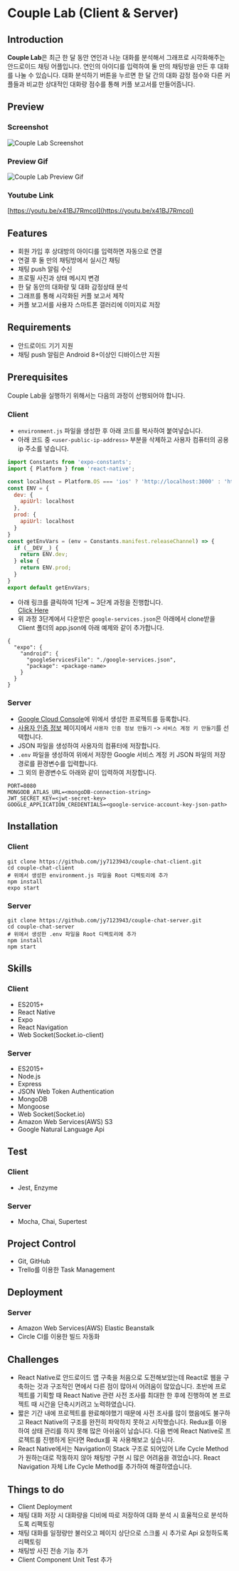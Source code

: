 # Couple Lab (Client & Server)

## Introduction
**Couple Lab**은 최근 한 달 동안 연인과 나눈 대화를 분석해서 그래프로 시각화해주는 안드로이드 채팅 어플입니다. 연인의 아이디를 입력하여 둘 만의 채팅방을 만든 후 대화를 나눌 수 있습니다. 대화 분석하기 버튼을 누르면 한 달 간의 대화 감정 점수와 다른 커플들과 비교한 상대적인 대화량 점수를 통해 커플 보고서를 만들어줍니다.

## Preview
### Screenshot
![Couple Lab Screenshot](./assets/app_sceenshot.jpg)

### Preview Gif
![Couple Lab Preview Gif](./assets/couple_lab_demo2.gif)

### Youtube Link
[https://youtu.be/x41BJ7RmcoI](https://youtu.be/x41BJ7RmcoI)

## Features
- 회원 가입 후 상대방의 아이디를 입력하면 자동으로 연결
- 연결 후 둘 만의 채팅방에서 실시간 채팅
- 채팅 push 알림 수신
- 프로필 사진과 상태 메시지 변경
- 한 달 동안의 대화량 및 대화 감정상태 분석
- 그래프를 통해 시각화된 커플 보고서 제작
- 커플 보고서를 사용자 스마트폰 갤러리에 이미지로 저장

## Requirements
- 안드로이드 기기 지원
- 채팅 push 알림은 Android 8+이상인 디바이스만 지원

## Prerequisites
Couple Lab을 실행하기 위해서는 다음의 과정이 선행되어야 합니다.

### Client
- `environment.js` 파일을 생성한 후 아래 코드를 복사하여 붙여넣습니다.
- 아래 코드 중 `<user-public-ip-address>` 부분을 삭제하고 사용자 컴퓨터의 공용 ip 주소를 넣습니다.
```javascript
import Constants from 'expo-constants';
import { Platform } from 'react-native';

const localhost = Platform.OS === 'ios' ? 'http://localhost:3000' : 'http://<user-public-ip-address>:3000';
const ENV = {
  dev: {
    apiUrl: localhost
  },
  prod: {
    apiUrl: localhost
  }
}
const getEnvVars = (env = Constants.manifest.releaseChannel) => {
  if (__DEV__) {
    return ENV.dev;
  } else {
    return ENV.prod;
  }
}
export default getEnvVars;
```
- 아래 링크를 클릭하여 1단계 ~ 3단계 과정을 진행합니다.  
[Click Here](https://firebase.google.com/docs/android/setup?hl=ko)
- 위 과정 3단계에서 다운받은 `google-services.json`은 아래에서 clone받을 Client 폴더의 app.json에 아래 예제와 같이 추가합니다.
```
{
  "expo": {
    "android": {
      "googleServicesFile": "./google-services.json",
      "package": <package-name>
    }
  }
}
```

### Server
- [Google Cloud Console](https://console.cloud.google.com/)에 위에서 생성한 프로젝트를 등록합니다.
- [사용자 인증 정보](https://console.cloud.google.com/apis/credentials/serviceaccountkey) 페이지에서 `사용자 인증 정보 만들기` -> `서비스 계정 키 만들기`를 선택합니다.
- JSON 파일을 생성하여 사용자의 컴퓨터에 저장합니다.
- `.env` 파일을 생성하여 위에서 저장한 Google 서비스 계정 키 JSON 파일의 저장 경로를 환경변수를 입력합니다.
- 그 외의 환경변수도 아래와 같이 입력하여 저장합니다.
```
PORT=8080
MONGODB_ATLAS_URL=<mongoDB-connection-string>
JWT_SECRET_KEY=<jwt-secret-key>
GOOGLE_APPLICATION_CREDENTIALS=<google-service-account-key-json-path>
```

## Installation
### Client
```
git clone https://github.com/jy7123943/couple-chat-client.git
cd couple-chat-client
# 위에서 생성한 environment.js 파일을 Root 디렉토리에 추가
npm install
expo start
```

### Server
```
git clone https://github.com/jy7123943/couple-chat-server.git
cd couple-chat-server
# 위에서 생성한 .env 파일을 Root 디렉토리에 추가
npm install
npm start
```

## Skills
### Client
- ES2015+
- React Native
- Expo
- React Navigation
- Web Socket(Socket.io-client)

### Server
- ES2015+
- Node.js
- Express
- JSON Web Token Authentication
- MongoDB
- Mongoose
- Web Socket(Socket.io)
- Amazon Web Services(AWS) S3
- Google Natural Language Api

## Test
### Client
- Jest, Enzyme

### Server
- Mocha, Chai, Supertest

## Project Control
- Git, GitHub
- Trello를 이용한 Task Management

## Deployment
### Server
- Amazon Web Services(AWS) Elastic Beanstalk
- Circle CI를 이용한 빌드 자동화

## Challenges
- React Native로 안드로이드 앱 구축을 처음으로 도전해보았는데 React로 웹을 구축하는 것과 구조적인 면에서 다른 점이 많아서 어려움이 많았습니다. 초반에 프로젝트를 기획할 때 React Native 관련 사전 조사를 최대한 한 후에 진행하여 본 프로젝트 때 시간을 단축시키려고 노력하였습니다.
- 짧은 기간 내에 프로젝트를 완료해야했기 때문에 사전 조사를 많이 했음에도 불구하고 React Native의 구조를 완전히 파악하지 못하고 시작했습니다. Redux를 이용하여 상태 관리를 하지 못해 많은 아쉬움이 남습니다. 다음 번에 React Native로 프로젝트를 진행하게 된다면 Redux를 꼭 사용해보고 싶습니다.
- React Native에서는 Navigation이 Stack 구조로 되어있어 Life Cycle Method가 원하는대로 작동하지 않아 채팅방 구현 시 많은 어려움을 겪었습니다. React Navigation 자체 Life Cycle Method를 추가하여 해결하였습니다.

## Things to do
- Client Deployment
- 채팅 대화 저장 시 대화량을 디비에 따로 저장하여 대화 분석 시 효율적으로 분석하도록 리팩토링
- 채팅 대화를 일정량만 불러오고 페이지 상단으로 스크롤 시 추가로 Api 요청하도록 리팩토링
- 채팅방 사진 전송 기능 추가
- Client Component Unit Test 추가
